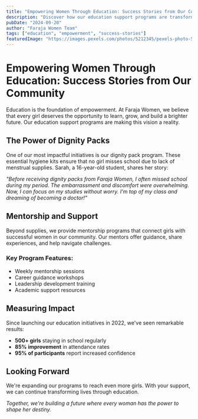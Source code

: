```yaml
---
title: "Empowering Women Through Education: Success Stories from Our Community"
description: "Discover how our education support programs are transforming lives and keeping girls in school."
pubDate: "2024-09-20"
author: "Faraja Women Team"
tags: ["education", "empowerment", "success-stories"]
featuredImage: "https://images.pexels.com/photos/5212345/pexels-photo-5212345.jpeg"
---
```


# Empowering Women Through Education: Success Stories from Our Community

Education is the foundation of empowerment. At Faraja Women, we believe that every girl deserves the opportunity to learn, grow, and build a brighter future. Our education support programs are making this vision a reality.

## The Power of Dignity Packs

One of our most impactful initiatives is our dignity pack program. These essential hygiene kits ensure that no girl misses school due to lack of menstrual supplies. Sarah, a 16-year-old student, shares her story:

*"Before receiving dignity packs from Faraja Women, I often missed school during my period. The embarrassment and discomfort were overwhelming. Now, I can focus on my studies without worry. I'm top of my class and dreaming of becoming a doctor!"*

## Mentorship and Support

Beyond supplies, we provide mentorship programs that connect girls with successful women in our community. Our mentors offer guidance, share experiences, and help navigate challenges.

### Key Program Features:
- Weekly mentorship sessions
- Career guidance workshops
- Leadership development training
- Academic support resources

## Measuring Impact

Since launching our education initiatives in 2022, we've seen remarkable results:

- **500+ girls** staying in school regularly
- **85% improvement** in attendance rates
- **95% of participants** report increased confidence

## Looking Forward

We're expanding our programs to reach even more girls. With your support, we can continue transforming lives through education.

*Together, we're building a future where every woman has the power to shape her destiny.*